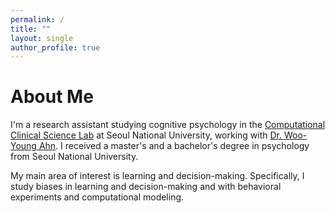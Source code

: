 ```yaml
---
permalink: /
title: ""
layout: single
author_profile: true
---
```


# About Me

I'm a research assistant studying cognitive psychology in the [Computational Clinical Science Lab](https://ccs-lab.github.io/) at Seoul National University, working with [Dr. Woo-Young Ahn](https://ccs-lab.github.io/team/young-ahn/). I received a master's and a bachelor's degree in psychology from Seoul National University. 

My main area of interest is learning and decision-making. Specifically, I study biases in learning and decision-making and with behavioral experiments and computational modeling.
